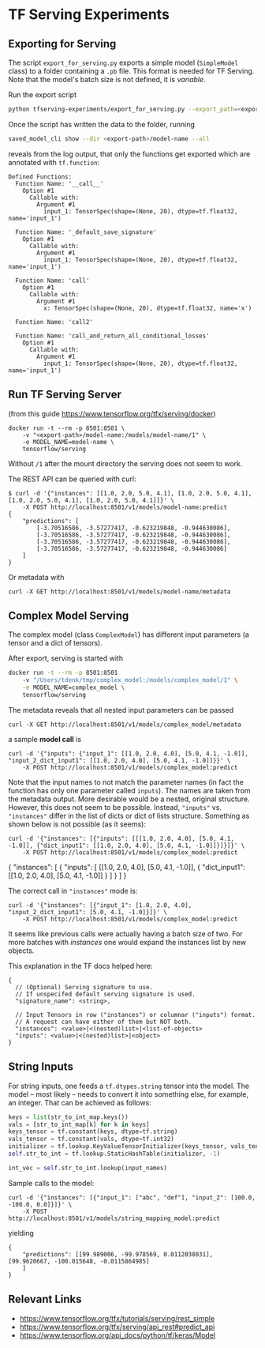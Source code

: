 # TF Serving Experiments

## Exporting for Serving

The script `export_for_serving.py` exports a simple model (`SimpleModel` class) to a folder containing a `.pb` file.
This format is needed for TF Serving.
Note that the model's batch size is not defined, it is _variable_.

Run the export script
```bash
python tfserving-experiments/export_for_serving.py --export_path=<export-path>/model-name
```

Once the script has written the data to the folder, running

```bash
saved_model_cli show --dir <export-path>/model-name --all
```

reveals from the log output, that only the functions get exported which are annotated with `tf.function`:

```
Defined Functions:
  Function Name: '__call__'
    Option #1
      Callable with:
        Argument #1
          input_1: TensorSpec(shape=(None, 20), dtype=tf.float32, name='input_1')

  Function Name: '_default_save_signature'
    Option #1
      Callable with:
        Argument #1
          input_1: TensorSpec(shape=(None, 20), dtype=tf.float32, name='input_1')

  Function Name: 'call'
    Option #1
      Callable with:
        Argument #1
          x: TensorSpec(shape=(None, 20), dtype=tf.float32, name='x')

  Function Name: 'call2'

  Function Name: 'call_and_return_all_conditional_losses'
    Option #1
      Callable with:
        Argument #1
          input_1: TensorSpec(shape=(None, 20), dtype=tf.float32, name='input_1')
```

## Run TF Serving Server

(from this guide https://www.tensorflow.org/tfx/serving/docker)

```
docker run -t --rm -p 8501:8501 \
    -v "<export-path>/model-name:/models/model-name/1" \
    -e MODEL_NAME=model-name \
    tensorflow/serving
```

Without `/1` after the mount directory the serving does not seem to work.

The REST API can be queried with curl:
```
$ curl -d '{"instances": [[1.0, 2.0, 5.0, 4.1], [1.0, 2.0, 5.0, 4.1], [1.0, 2.0, 5.0, 4.1], [1.0, 2.0, 5.0, 4.1]]}' \
    -X POST http://localhost:8501/v1/models/model-name:predict
{
    "predictions": [
        [-3.70516586, -3.57277417, -0.623219848, -0.944630086],
        [-3.70516586, -3.57277417, -0.623219848, -0.944630086],
        [-3.70516586, -3.57277417, -0.623219848, -0.944630086],
        [-3.70516586, -3.57277417, -0.623219848, -0.944630086]
    ]
}
```

Or metadata with

```
curl -X GET http://localhost:8501/v1/models/model-name/metadata
```

## Complex Model Serving

The complex model (class `ComplexModel`) has different input parameters (a tensor and a dict of tensors).

After export, serving is started with

```bash
docker run -t --rm -p 8501:8501
    -v "/Users/tdenk/tmp/complex_model:/models/complex_model/1" \
    -e MODEL_NAME=complex_model \
    tensorflow/serving
```

The metadata reveals that all nested input parameters can be passed

```
curl -X GET http://localhost:8501/v1/models/complex_model/metadata
```

a sample **model call** is

```
curl -d '{"inputs": {"input_1": [[1.0, 2.0, 4.0], [5.0, 4.1, -1.0]], "input_2_dict_input1": [[1.0, 2.0, 4.0], [5.0, 4.1, -1.0]]}}' \
    -X POST http://localhost:8501/v1/models/complex_model:predict
```

Note that the input names to not match the parameter names (in fact the function has only one parameter called `inputs`).
The names are taken from the metadata output. More desirable would be a nested, original structure. However, this does
not seem to be possible. Instead, `"inputs"` vs. `"instances"` differ in the list of dicts or dict of lists structure.
Something as shown below is not possible (as it seems):

```
curl -d '{"instances": [{"inputs": [[[1.0, 2.0, 4.0], [5.0, 4.1, -1.0]], {"dict_input1": [[1.0, 2.0, 4.0], [5.0, 4.1, -1.0]]}]}]}' \
    -X POST http://localhost:8501/v1/models/complex_model:predict
```

{
    "instances": [
        {
            "inputs": [
                [[1.0, 2.0, 4.0], [5.0, 4.1, -1.0]],
                {
                    "dict_input1": [[1.0, 2.0, 4.0], [5.0, 4.1, -1.0]]
                }
            ]
        }
    ]
}


The correct call in `"instances"` mode is:
```
curl -d '{"instances": [{"input_1": [1.0, 2.0, 4.0], "input_2_dict_input1": [5.0, 4.1, -1.0]}]}' \
    -X POST http://localhost:8501/v1/models/complex_model:predict
```

It seems like previous calls were actually having a batch size of two. For more batches with _instances_ one would
expand the instances list by new objects.

This explanation in the TF docs helped here:

```
{
  // (Optional) Serving signature to use.
  // If unspecifed default serving signature is used.
  "signature_name": <string>,

  // Input Tensors in row ("instances") or columnar ("inputs") format.
  // A request can have either of them but NOT both.
  "instances": <value>|<(nested)list>|<list-of-objects>
  "inputs": <value>|<(nested)list>|<object>
}
```

## String Inputs

For string inputs, one feeds a `tf.dtypes.string` tensor into the model.
The model – most likely – needs to convert it into something else, for example, an integer.
That can be achieved as follows:

```python
keys = list(str_to_int_map.keys())
vals = [str_to_int_map[k] for k in keys]
keys_tensor = tf.constant(keys, dtype=tf.string)
vals_tensor = tf.constant(vals, dtype=tf.int32)
initializer = tf.lookup.KeyValueTensorInitializer(keys_tensor, vals_tensor)
self.str_to_int = tf.lookup.StaticHashTable(initializer, -1)
```

```python
int_vec = self.str_to_int.lookup(input_names)
```

Sample calls to the model:
```
curl -d '{"instances": [{"input_1": ["abc", "def"], "input_2": [100.0, -100.0, 0.0]}]}' \
    -X POST http://localhost:8501/v1/models/string_mapping_model:predict
```
yielding
```
{
    "predictions": [[99.989006, -99.978569, 0.0112038031], [99.9620667, -100.015648, -0.0115864985]
    ]
}
```

## Relevant Links

* https://www.tensorflow.org/tfx/tutorials/serving/rest_simple
* https://www.tensorflow.org/tfx/serving/api_rest#predict_api
* https://www.tensorflow.org/api_docs/python/tf/keras/Model